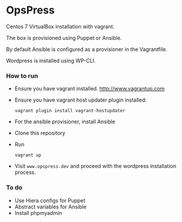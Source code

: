 # OpsPress

Centos 7 VirtualBox installation with vagrant.

The box is provisioned using Puppet or Ansible.

By default Ansible is configured as a provisioner in the Vagrantfile.

Wordpress is installed using WP-CLI.

### How to run

  - Ensure you have vagrant installed. http://www.vagrantup.com
  - Ensure you have vagrant host updater plugin installed:

    `vagrant plugin install vagrant-hostupdater`

  - For the ansible provisioner, install Ansible
  - Clone this repository
  - Run

    `vagrant up`

  - Visit `www.opspress.dev` and proceed with the wordpress installation process.

### To do
  - Use Hiera configs for Puppet
  - Abstract variables for Ansible
  - Install phpmyadmin
